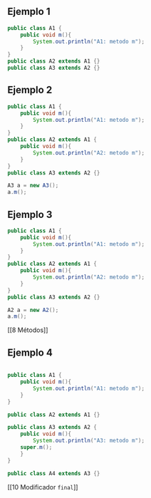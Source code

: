 
## Ejemplo 1


```java
public class A1 {
	public void m(){
		System.out.println("A1: metodo m");
	}
}
public class A2 extends A1 {}
public class A3 extends A2 {}
```

## Ejemplo 2

```java
public class A1 {
	public void m(){
		System.out.println("A1: metodo m");
	}
}
public class A2 extends A1 {
	public void m(){
		System.out.println("A2: metodo m");
	}
}
public class A3 extends A2 {}
```

```java
A3 a = new A3();
a.m();
```

## Ejemplo 3

```java
public class A1 {
	public void m(){
		System.out.println("A1: metodo m");
	}
}
public class A2 extends A1 {
	public void m(){
		System.out.println("A2: metodo m");
	}
}
public class A3 extends A2 {}
```

```java
A2 a = new A2();
a.m();
```

[[8 Métodos]]

## Ejemplo 4

```java

public class A1 {
	public void m(){
		System.out.println("A1: metodo m");
	}
}

public class A2 extends A1 {}

public class A3 extends A2 {
	public void m(){
		System.out.println("A3: metodo m");
	super.m();
	}
}

public class A4 extends A3 {}
```

[[10 Modificador `final`]]